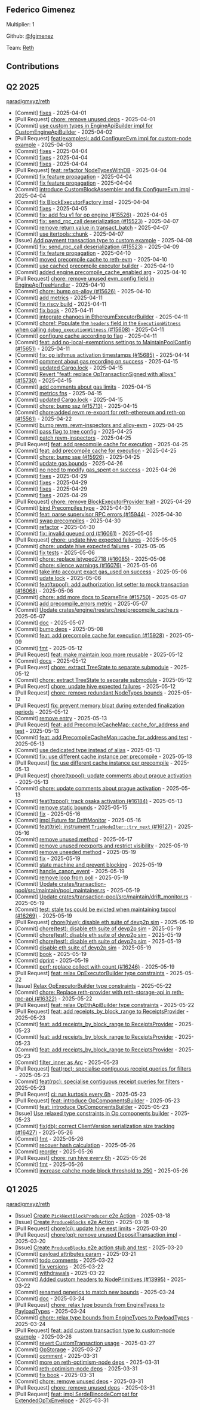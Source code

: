 
## Federico Gimenez
Multiplier: 1

Github: [@fgimenez](https://github.com/fgimenez)

Team: [Reth](https://github.com/paradigmxyz/reth/commits?author=fgimenez)

## Contributions

## Q2 2025


[paradigmxyz/reth](https://github.com/paradigmxyz/reth)
* [Commit] [fixes](https://github.com/paradigmxyz/reth/commit/fb5fa049142527b0162cb5a6f0a40d0099bbd255) - 2025-04-01
* [Pull Request] [chore: remove unused deps](https://github.com/paradigmxyz/reth/pull/15429) - 2025-04-01
* [Commit] [use custom types in EngineApiBuilder impl for CustomEngineApiBuilder](https://github.com/paradigmxyz/reth/commit/003a9fde23413bcc804b0b2b628193b06e8b3699) - 2025-04-02
* [Pull Request] [feat(examples): add ConfigureEvm impl for custom-node example](https://github.com/paradigmxyz/reth/pull/15520) - 2025-04-03
* [Commit] [fixes](https://github.com/paradigmxyz/reth/commit/f6853b7e5ec21633a4172ecd460531bd3560ffb2) - 2025-04-04
* [Commit] [fixes](https://github.com/paradigmxyz/reth/commit/4ade09491d07c553d7d1c8bded8258069cae29da) - 2025-04-04
* [Commit] [fixes](https://github.com/paradigmxyz/reth/commit/ae42b5096ff8e142264b917b95ea6adf2d9b3c62) - 2025-04-04
* [Pull Request] [feat: refactor NodeTypesWithDB](https://github.com/paradigmxyz/reth/pull/15537) - 2025-04-04
* [Commit] [fix feature propagation](https://github.com/paradigmxyz/reth/commit/47392774923b18d8bb1dc8870d22e768adecb726) - 2025-04-04
* [Commit] [fix feature propagation](https://github.com/paradigmxyz/reth/commit/d58352d6798781f0e5e42e2f6adf93ae0367fa04) - 2025-04-04
* [Commit] [introduce CustomBlockAssembler and fix ConfigureEvm impl](https://github.com/paradigmxyz/reth/commit/0da4e6d2d00dd3714d5376201eab0e651d13d581) - 2025-04-04
* [Commit] [fix BlockExecutorFactory impl](https://github.com/paradigmxyz/reth/commit/9f28598500ad9dd8d39c0cc34b0b99bcab6880c0) - 2025-04-04
* [Commit] [fixes](https://github.com/paradigmxyz/reth/commit/739819713936415890b07a8ee37cc7879965ee3c) - 2025-04-05
* [Commit] [fix: add fcu v1 for op engine (#15526)](https://github.com/paradigmxyz/reth/commit/a07064da99d1245c20414c10cc0ef6d0615dcd56) - 2025-04-05
* [Commit] [fix: send_rpc_call deserialization (#15523)](https://github.com/paradigmxyz/reth/commit/1ba40f3d46413f73543ce805eef9ed41f3b9ef58) - 2025-04-07
* [Commit] [remove return value in transact_batch](https://github.com/paradigmxyz/reth/commit/14da12d8f67f1ef67dc379dfdfd0735caaf562f7) - 2025-04-07
* [Commit] [use itertools::chunk](https://github.com/paradigmxyz/reth/commit/2ef06b289061180a83668468ce78ffe1d1d95159) - 2025-04-07
* [Issue] [Add payment transaction type to custom example](https://github.com/paradigmxyz/reth/issues/15597) - 2025-04-08
* [Commit] [fix: send_rpc_call deserialization (#15523)](https://github.com/paradigmxyz/reth/commit/1ba40f3d46413f73543ce805eef9ed41f3b9ef58) - 2025-04-09
* [Commit] [fix feature propagation](https://github.com/paradigmxyz/reth/commit/0fbc69d78cffb5e6e26064651698e555db4b0577) - 2025-04-10
* [Commit] [moved precompile cache to reth-evm](https://github.com/paradigmxyz/reth/commit/461608a851ef6dcb0c6d2720a93d476ab74daad4) - 2025-04-10
* [Commit] [use cached precompile executor builder](https://github.com/paradigmxyz/reth/commit/54c0a669f55142393ef22eab461f9b73ffbe1306) - 2025-04-10
* [Commit] [added engine.precompile_cache_enabled arg](https://github.com/paradigmxyz/reth/commit/a4bc411dedcbc4803289a257184b71e8cebdd9d5) - 2025-04-10
* [Pull Request] [chore: remove unused evm_config field in EngineApiTreeHandler](https://github.com/paradigmxyz/reth/pull/15660) - 2025-04-10
* [Commit] [chore: bump op-alloy (#15626)](https://github.com/paradigmxyz/reth/commit/be5553d71e3fe52a1828b88d42a21183916384c0) - 2025-04-10
* [Commit] [add metrics](https://github.com/paradigmxyz/reth/commit/e501a66f6750d60e143322c2fa40c378dc2ffc9d) - 2025-04-11
* [Commit] [fix riscv build](https://github.com/paradigmxyz/reth/commit/c809ef30789d233979ba7fbdf0f79ee751e08486) - 2025-04-11
* [Commit] [fix book](https://github.com/paradigmxyz/reth/commit/a1096da7546ca38d2b776adb3ff517662e9a9c8e) - 2025-04-11
* [Commit] [integrate changes in EthereumExecutorBuilder](https://github.com/paradigmxyz/reth/commit/ce39c73f79829e97512b980b0063db34003d4362) - 2025-04-11
* [Commit] [chore!:  Populate the `headers` field in the `ExecutionWitness` when calling `debug_executionWitness` (#15608)](https://github.com/paradigmxyz/reth/commit/33ddc2861bc4e60af53c1b2c33289ac3a3a8f4fd) - 2025-04-11
* [Commit] [configure cache according to flag](https://github.com/paradigmxyz/reth/commit/953907e00ef22d08125a4eb3ac3ae247a18d1e00) - 2025-04-11
* [Commit] [feat: add no-local-exemptions settings to MaintainPoolConfig (#15651)](https://github.com/paradigmxyz/reth/commit/3cf0d0d75b331932f2886b029addf83b8b47a19d) - 2025-04-11
* [Commit] [fix: op isthmus activation timestamps (#15685)](https://github.com/paradigmxyz/reth/commit/3ef965c93a92e4d33ce4857784554534d15645df) - 2025-04-14
* [Commit] [comment about gas recording on success](https://github.com/paradigmxyz/reth/commit/03e1f2a278ad38e09e827845786ce918b937211c) - 2025-04-15
* [Commit] [updated Cargo.lock](https://github.com/paradigmxyz/reth/commit/7e2c863eaf97de19221b681f302012f9975c0400) - 2025-04-15
* [Commit] [Revert "feat!: replace OpTransactionSigned with alloys" (#15730)](https://github.com/paradigmxyz/reth/commit/20dcf82afc0ad9746951df522c0395e0447fe31b) - 2025-04-15
* [Commit] [add comments about gas limits](https://github.com/paradigmxyz/reth/commit/c9362185df67bf44b967ade1490f0ecdf90ecd2f) - 2025-04-15
* [Commit] [metrics fns](https://github.com/paradigmxyz/reth/commit/415c0ff14a73ca4f064d083494033b4ea0c30f87) - 2025-04-15
* [Commit] [updated Cargo.lock](https://github.com/paradigmxyz/reth/commit/b17112140b730a28316b66678e0c32e852c8a702) - 2025-04-15
* [Commit] [chore: bump ssz (#15713)](https://github.com/paradigmxyz/reth/commit/9f6082982fda25e2e960ef60d56144d05d7bb4d0) - 2025-04-15
* [Commit] [chore:added revm re-export for reth-ethereum and reth-op (#15561)](https://github.com/paradigmxyz/reth/commit/f1dda7cf356005c713ff8a9faa30c5851311b34b) - 2025-04-22
* [Commit] [bump revm, revm-inspectors and alloy-evm](https://github.com/paradigmxyz/reth/commit/ba697a378051ebd1133059c4bd92231448f014d6) - 2025-04-25
* [Commit] [pass flag to tree config](https://github.com/paradigmxyz/reth/commit/257730ce0f11d96568875ce6efad45d47805b42b) - 2025-04-25
* [Commit] [patch revm-inspectors](https://github.com/paradigmxyz/reth/commit/9b4c5cddda4655c2a5c9fc59ac19c80d829f15f9) - 2025-04-25
* [Pull Request] [feat: add precompile cache for execution](https://github.com/paradigmxyz/reth/pull/15928) - 2025-04-25
* [Commit] [feat: add precompile cache for execution](https://github.com/paradigmxyz/reth/commit/8aba04c5af662d088823f77df7e605a970db5c0d) - 2025-04-25
* [Commit] [chore: bump sse (#15926)](https://github.com/paradigmxyz/reth/commit/987a94ed3301e2a88cf759e825149e2a7f862c2a) - 2025-04-25
* [Commit] [update gas bounds](https://github.com/paradigmxyz/reth/commit/c6f0225dde68efc3af465c29d9ee7628b66d890e) - 2025-04-26
* [Commit] [no need to modify gas_spent on success](https://github.com/paradigmxyz/reth/commit/3aab74156e66c4c7e44539d603ef4a30dfd3731d) - 2025-04-26
* [Commit] [fixes](https://github.com/paradigmxyz/reth/commit/c2cb7e475d57e1f67ca8330653be704e4a814ace) - 2025-04-29
* [Commit] [fixes](https://github.com/paradigmxyz/reth/commit/18e084c67075e769d778d67d63f7c016ca683544) - 2025-04-29
* [Commit] [fixes](https://github.com/paradigmxyz/reth/commit/d9ea109014a5afc3fc7a4f3e52777faa3fe3d008) - 2025-04-29
* [Commit] [fixes](https://github.com/paradigmxyz/reth/commit/ad80f36378d946e7893292b788dcc3a00fb3ed59) - 2025-04-29
* [Pull Request] [chore: remove BlockExecutorProvider trait](https://github.com/paradigmxyz/reth/pull/15989) - 2025-04-29
* [Commit] [bind Precompiles type](https://github.com/paradigmxyz/reth/commit/d5fe41832e5ebf96012a7a90ba3424a53eede239) - 2025-04-30
* [Commit] [feat: parse supervisor RPC errors (#15944)](https://github.com/paradigmxyz/reth/commit/ca78d666202652818a06601c72cd508b6b69592a) - 2025-04-30
* [Commit] [swap precompiles](https://github.com/paradigmxyz/reth/commit/90b76d8010db2e58d310aa6322cac56ff4b5f718) - 2025-04-30
* [Commit] [refactor](https://github.com/paradigmxyz/reth/commit/37de1f079bb7286138bb063e27d570d49b66537a) - 2025-04-30
* [Commit] [fix: invalid queued ord (#16061)](https://github.com/paradigmxyz/reth/commit/698e9f05dbdac84b268453d48bfd34d9c379f222) - 2025-05-05
* [Pull Request] [chore: update hive expected failures](https://github.com/paradigmxyz/reth/pull/16071) - 2025-05-05
* [Commit] [chore: update hive expected failures](https://github.com/paradigmxyz/reth/commit/a6d23ed1b3bb5a196a6ab49db401b7f9c65a491b) - 2025-05-05
* [Commit] [fix tests](https://github.com/paradigmxyz/reth/commit/33ec0ec58e0ec34b553be638d6f0b412b114f6e4) - 2025-05-06
* [Commit] [chore: replace istyped2718 (#16085)](https://github.com/paradigmxyz/reth/commit/cbdb81069ff9c6d9e3680ad802878c5f0a5bc97f) - 2025-05-06
* [Commit] [chore: silence warnings (#16076)](https://github.com/paradigmxyz/reth/commit/caa4f133a1f3a0195873868e1ac6d8471b9c1f99) - 2025-05-06
* [Commit] [take into account exact gas_used on success](https://github.com/paradigmxyz/reth/commit/a00f3bf527f6bcc109403d9f2f645d7fc7f4b740) - 2025-05-06
* [Commit] [udate lock](https://github.com/paradigmxyz/reth/commit/5f32473c3f292b56069fb39db9130b8a567c2ce4) - 2025-05-06
* [Commit] [feat(txpool): add authorization list setter to mock transaction (#16068)](https://github.com/paradigmxyz/reth/commit/fdcc4c078de422b61f352ac26dfdb2f2261b5552) - 2025-05-06
* [Commit] [chore: add more docs to SparseTrie (#15750)](https://github.com/paradigmxyz/reth/commit/41a2d0f005a4580bfbbf44f988f6011faa5cb9c8) - 2025-05-07
* [Commit] [add precompile_errors metric](https://github.com/paradigmxyz/reth/commit/ad37727053f42ac7097452cf080029e6dc64e9fd) - 2025-05-07
* [Commit] [Update crates/engine/tree/src/tree/precompile_cache.rs](https://github.com/paradigmxyz/reth/commit/88449934589d916b4c0b2a4e2f38ef14b6ce9a88) - 2025-05-07
* [Commit] [doc](https://github.com/paradigmxyz/reth/commit/878d64ebde9b9e3b41792f33c9fe5e8757dfeb79) - 2025-05-07
* [Commit] [bump deps](https://github.com/paradigmxyz/reth/commit/66cb11722ee2fc4a235edd85214e9a84b2bc226f) - 2025-05-08
* [Commit] [feat: add precompile cache for execution (#15928)](https://github.com/paradigmxyz/reth/commit/2054a37b02a622f49f17c3f566330253b1a2b1b8) - 2025-05-09
* [Commit] [fmt](https://github.com/paradigmxyz/reth/commit/6693ca9f2d2fdc9e9c21ec1130f9b5d2bea1013d) - 2025-05-12
* [Pull Request] [feat: make maintain loop more reusable](https://github.com/paradigmxyz/reth/pull/16177) - 2025-05-12
* [Commit] [docs](https://github.com/paradigmxyz/reth/commit/b4cf2d7d805bd1395882aab09ef39ca1f17326e8) - 2025-05-12
* [Pull Request] [chore: extract TreeState to separate submodule](https://github.com/paradigmxyz/reth/pull/16172) - 2025-05-12
* [Commit] [chore: extract TreeState to separate submodule](https://github.com/paradigmxyz/reth/commit/505ec077993c1b7075875c5fca6e1bd1753a78e8) - 2025-05-12
* [Pull Request] [chore: update hive expected failures](https://github.com/paradigmxyz/reth/pull/16167) - 2025-05-12
* [Pull Request] [chore: remove redundant NodeTypes bounds](https://github.com/paradigmxyz/reth/pull/16160) - 2025-05-12
* [Pull Request] [fix: prevent memory bloat during extended finalization periods](https://github.com/paradigmxyz/reth/pull/16157) - 2025-05-12
* [Commit] [remove entry](https://github.com/paradigmxyz/reth/commit/d89ca1be9fe690d13509ee0afa29ceea6fca3544) - 2025-05-13
* [Pull Request] [feat: add PrecompileCacheMap::cache_for_address and test](https://github.com/paradigmxyz/reth/pull/16197) - 2025-05-13
* [Commit] [feat: add PrecompileCacheMap::cache_for_address and test](https://github.com/paradigmxyz/reth/commit/9312fc6e2e0dda64f609fe553396003960b54931) - 2025-05-13
* [Commit] [use dedicated type instead of alias](https://github.com/paradigmxyz/reth/commit/2fbe23aeaa958db61eaa14e27569c63c78efe697) - 2025-05-13
* [Commit] [fix: use different cache instance per precompile](https://github.com/paradigmxyz/reth/commit/75081c83db8ba9728e94eaf58239bfe539da6538) - 2025-05-13
* [Pull Request] [fix: use different cache instance per precompile](https://github.com/paradigmxyz/reth/pull/16191) - 2025-05-13
* [Pull Request] [chore(txpool): update comments about prague activation](https://github.com/paradigmxyz/reth/pull/16185) - 2025-05-13
* [Commit] [chore: update comments about prague activation](https://github.com/paradigmxyz/reth/commit/13f8d085d480f337f45a3a1cfd40be76215e372c) - 2025-05-13
* [Commit] [feat(txpool): track osaka activation (#16184)](https://github.com/paradigmxyz/reth/commit/7ea80f7404bcdb9e7386cc2634e9a57bfa65aa69) - 2025-05-13
* [Commit] [remove static bounds](https://github.com/paradigmxyz/reth/commit/d5f95e96a3cb2cd079b71bf5b49030eebaeae0b7) - 2025-05-15
* [Commit] [fix](https://github.com/paradigmxyz/reth/commit/213584a709dbf54939b0765f1ba710d2ab74cbeb) - 2025-05-16
* [Commit] [impl Future for DriftMonitor](https://github.com/paradigmxyz/reth/commit/5357800eb2247f46b10e317b4f794dc5c602cfbf) - 2025-05-16
* [Commit] [feat(trie): instrument `TrieNodeIter::try_next` (#16127)](https://github.com/paradigmxyz/reth/commit/3d48dcc8e54dfa34b27e0d878f5dd1d32edd9d5d) - 2025-05-16
* [Commit] [remove unused method](https://github.com/paradigmxyz/reth/commit/147c197588534d87d4b4c9fdddd680489a66ceb3) - 2025-05-17
* [Commit] [remove unused reexports and restrict visibility](https://github.com/paradigmxyz/reth/commit/d41b7e220c218fdf5eb1940c36b8f957a4ada197) - 2025-05-19
* [Commit] [remove uneeded method](https://github.com/paradigmxyz/reth/commit/739f874e7c1f6340e9cb8d13cca80af80c121f6e) - 2025-05-19
* [Commit] [fix](https://github.com/paradigmxyz/reth/commit/7c69553d94f92acc5b2913d20b7b0e62f5b9ee75) - 2025-05-19
* [Commit] [state machine and prevent blocking](https://github.com/paradigmxyz/reth/commit/6b2bdd9d5d9cda697b978f7fab6c861e866688e1) - 2025-05-19
* [Commit] [handle_canon_event](https://github.com/paradigmxyz/reth/commit/6bca99aa2251bd17b0a6ade2e7fdebf5af80b782) - 2025-05-19
* [Commit] [remove loop from poll](https://github.com/paradigmxyz/reth/commit/4b52a3bd3879964a4290d242682ff3431c91ce5f) - 2025-05-19
* [Commit] [Update crates/transaction-pool/src/maintain/pool_maintainer.rs](https://github.com/paradigmxyz/reth/commit/84195cc9bc8a9d2f4e5da65711b207637066f0bf) - 2025-05-19
* [Commit] [Update crates/transaction-pool/src/maintain/drift_monitor.rs](https://github.com/paradigmxyz/reth/commit/dcaf9da4030302daa609864861250dc0168d9733) - 2025-05-19
* [Commit] [test: stale txs could be evicted when maintaining txpool (#16269)](https://github.com/paradigmxyz/reth/commit/40cc996db3914669a3cf60d678fd9955fd0393c7) - 2025-05-19
* [Pull Request] [chore(hive): disable eth suite of devp2p sim](https://github.com/paradigmxyz/reth/pull/16341) - 2025-05-19
* [Commit] [chore(test): disable eth suite of devp2p sim](https://github.com/paradigmxyz/reth/commit/4a71b8c392ae233e8c048e116a43638c6c45f74d) - 2025-05-19
* [Commit] [chore(test): disable eth suite of devp2p sim](https://github.com/paradigmxyz/reth/commit/dac5c96b099f1e8715ddf6355c53e2fa943b91a5) - 2025-05-19
* [Commit] [chore(test): disable eth suite of devp2p sim](https://github.com/paradigmxyz/reth/commit/326e200fc4dd53f40f5eb584fbec43926b394e95) - 2025-05-19
* [Commit] [disable eth suite of devp2p sim](https://github.com/paradigmxyz/reth/commit/fd006713f26a0d94696faae90f3613131cccbf6d) - 2025-05-19
* [Commit] [book](https://github.com/paradigmxyz/reth/commit/ec895355dfed0e016393ef68033da36fa279a1c9) - 2025-05-19
* [Commit] [dprint](https://github.com/paradigmxyz/reth/commit/32768a2e922239605f25dfa010cb5fba23548e26) - 2025-05-19
* [Commit] [perf: replace collect with count (#16246)](https://github.com/paradigmxyz/reth/commit/3a5f75a3003ab4b6985a647b014ea9b7865b635d) - 2025-05-19
* [Pull Request] [feat: relax OpExecutorBuilder type constraints](https://github.com/paradigmxyz/reth/pull/16423) - 2025-05-22
* [Issue] [Relax OpExecutorBuilder type constraints](https://github.com/paradigmxyz/reth/issues/16418) - 2025-05-22
* [Commit] [chore: Replace reth-provider with reth-storage-api in reth-rpc-api (#16322)](https://github.com/paradigmxyz/reth/commit/22e9a17a676fa6dc3413cdff95c4a52b92da08eb) - 2025-05-22
* [Pull Request] [feat: relax OpEthApiBuilder type constraints](https://github.com/paradigmxyz/reth/pull/16410) - 2025-05-22
* [Pull Request] [feat: add receipts_by_block_range to ReceiptsProvider](https://github.com/paradigmxyz/reth/pull/16449) - 2025-05-23
* [Commit] [feat: add receipts_by_block_range to ReceiptsProvider](https://github.com/paradigmxyz/reth/commit/c052e3976bb39980975db2ae34b31806086e111c) - 2025-05-23
* [Commit] [feat: add receipts_by_block_range to ReceiptsProvider](https://github.com/paradigmxyz/reth/commit/24f384d94baae792c3f3f51457761584e67808c7) - 2025-05-23
* [Commit] [feat: add receipts_by_block_range to ReceiptsProvider](https://github.com/paradigmxyz/reth/commit/2fe42d6ae76f719f3f0125d52248e83d2fd25491) - 2025-05-23
* [Commit] [filter_inner as Arc](https://github.com/paradigmxyz/reth/commit/46a290f2bd12891a7d1266c2d1bb05ed901be9a0) - 2025-05-23
* [Pull Request] [feat(rpc): specialise contiguous receipt queries for filters](https://github.com/paradigmxyz/reth/pull/16441) - 2025-05-23
* [Commit] [feat(rpc): specialise contiguous receipt queries for filters](https://github.com/paradigmxyz/reth/commit/40b2c294fd6429303c3781a29fc869111bd28815) - 2025-05-23
* [Pull Request] [ci: run kurtosis every 6h](https://github.com/paradigmxyz/reth/pull/16433) - 2025-05-23
* [Pull Request] [feat: introduce OpComponentsBuilder](https://github.com/paradigmxyz/reth/pull/16431) - 2025-05-23
* [Commit] [feat: introduce OpComponentsBuilder](https://github.com/paradigmxyz/reth/commit/3d4310f856ef7f372026ccf6442a66882770346e) - 2025-05-23
* [Issue] [Use relaxed type constraints in Op components builder](https://github.com/paradigmxyz/reth/issues/16430) - 2025-05-23
* [Commit] [fix(db): correct ClientVersion serialization size tracking (#16427)](https://github.com/paradigmxyz/reth/commit/0c7bd1e5dd59852e119b0ec6033d9f44888ae1c3) - 2025-05-26
* [Commit] [fmt](https://github.com/paradigmxyz/reth/commit/f107830fd2edb750f35ce15c11e57fc899aded11) - 2025-05-26
* [Commit] [recover hash calculation](https://github.com/paradigmxyz/reth/commit/699a81494c43d59f8fd53eb42fee9baca34bba2b) - 2025-05-26
* [Commit] [reorder](https://github.com/paradigmxyz/reth/commit/2173f58b979a49dd604525225c86d3cc315d618c) - 2025-05-26
* [Pull Request] [chore: run hive every 6h](https://github.com/paradigmxyz/reth/pull/16472) - 2025-05-26
* [Commit] [fmt](https://github.com/paradigmxyz/reth/commit/6fce85b1af17b24ff7c8adbeb98e61d406b3b310) - 2025-05-26
* [Commit] [increase cahche mode block threshold to 250](https://github.com/paradigmxyz/reth/commit/1357bc902e5edd07ddabb3e8ad2073680d60dbe2) - 2025-05-26
## Q1 2025

[paradigmxyz/reth](https://github.com/paradigmxyz/reth)
* [Issue] [Create `PickNextBlockProducer` e2e Action](https://github.com/paradigmxyz/reth/issues/15109) - 2025-03-18
* [Issue] [Create `ProduceBlocks` e2e Action](https://github.com/paradigmxyz/reth/issues/15108) - 2025-03-18
* [Pull Request] [chore(ci): update hive eest limits](https://github.com/paradigmxyz/reth/pull/15172) - 2025-03-20
* [Pull Request] [chore(op): remove unused DepositTransaction impl](https://github.com/paradigmxyz/reth/pull/15169) - 2025-03-20
* [Issue] [Create `ProduceBlocks` e2e action stub and test](https://github.com/paradigmxyz/reth/issues/15166) - 2025-03-20
* [Commit] [payload attributes param](https://github.com/paradigmxyz/reth/commit/fd7c7e35d9aa8d80e2039f8ccc4fd5087c11a2d4) - 2025-03-21
* [Commit] [todo comments](https://github.com/paradigmxyz/reth/commit/0112023c366991907fd0c21685061c64d7cf6f22) - 2025-03-22
* [Commit] [fix versions](https://github.com/paradigmxyz/reth/commit/854a0b4da51e7699c029ce0f6b18d901bb99579c) - 2025-03-22
* [Commit] [withdrawals](https://github.com/paradigmxyz/reth/commit/f45f286b021d29c60d20d196a6a8486b44efd32c) - 2025-03-22
* [Commit] [Added custom headers to NodePrimitives (#13995)](https://github.com/paradigmxyz/reth/commit/9cb7177dfc692111888068f52b9b89db0fce2177) - 2025-03-22
* [Commit] [renamed generics to match new bounds](https://github.com/paradigmxyz/reth/commit/4e9df91c52e67bd74c6346db8ea43a8b8a8fd11e) - 2025-03-24
* [Commit] [doc](https://github.com/paradigmxyz/reth/commit/bcdc115588dc5b6645503a2ba6ff66e943aa9a2a) - 2025-03-24
* [Pull Request] [chore: relax type bounds from EngineTypes to PayloadTypes](https://github.com/paradigmxyz/reth/pull/15239) - 2025-03-24
* [Commit] [chore: relax type bounds from EngineTypes to PayloadTypes](https://github.com/paradigmxyz/reth/commit/7c476a05bd53cd2420a5e91a2582f35e01ab1980) - 2025-03-24
* [Pull Request] [feat: add custom transaction type to custom-node example](https://github.com/paradigmxyz/reth/pull/15296) - 2025-03-26
* [Commit] [revert CustomTransaction usage](https://github.com/paradigmxyz/reth/commit/6edc67b2b1fc25173a7a9fbb5f2a78a21b93f6cf) - 2025-03-27
* [Commit] [OpStorage](https://github.com/paradigmxyz/reth/commit/e965bb2464610db007413a9efe1144048d032373) - 2025-03-27
* [Commit] [comment](https://github.com/paradigmxyz/reth/commit/b5547a6388f30d2aac9fc424aa053f2c9f8a5d70) - 2025-03-31
* [Commit] [more on reth-optimism-node deps](https://github.com/paradigmxyz/reth/commit/39cbb1a83d5a2769b906e97e6808100bf947d0cd) - 2025-03-31
* [Commit] [reth-optimism-node deps](https://github.com/paradigmxyz/reth/commit/aae49b0c8d3bf383d3f17d73a4b43ecab6f1c19f) - 2025-03-31
* [Commit] [fix book](https://github.com/paradigmxyz/reth/commit/1d597e4d00355bcb5844db601939999d1653e8a4) - 2025-03-31
* [Commit] [chore: remove unused deps](https://github.com/paradigmxyz/reth/commit/c0df2c5109b3f6771b3cf6fb5dd43533ac198317) - 2025-03-31
* [Pull Request] [chore: remove unused deps](https://github.com/paradigmxyz/reth/pull/15416) - 2025-03-31
* [Pull Request] [feat: impl SerdeBincodeCompat for ExtendedOpTxEnvelope](https://github.com/paradigmxyz/reth/pull/15414) - 2025-03-31
